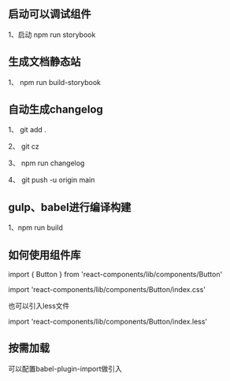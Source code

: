 
## 启动可以调试组件

1、启动 npm run storybook

## 生成文档静态站

1、 npm run build-storybook


## 自动生成changelog

1、 git add .

2、 git cz

3、 npm run changelog

4、 git push -u origin main
## gulp、babel进行编译构建

1、npm run build

## 如何使用组件库

import { Button } from 'react-components/lib/components/Button'

import 'react-components/lib/components/Button/index.css'

也可以引入less文件

import 'react-components/lib/components/Button/index.less'


## 按需加载

可以配置babel-plugin-import做引入





